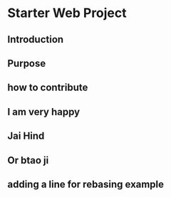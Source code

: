 # Starter Web Project
## Introduction
## Purpose
## how to contribute
## I am very happy
## Jai Hind
## Or btao ji
## adding a line for rebasing example
